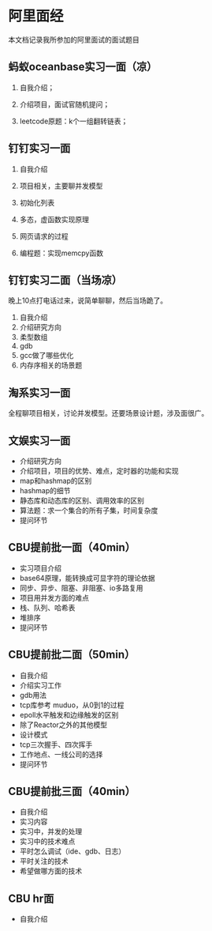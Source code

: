 # 阿里面经

本文档记录我所参加的阿里面试的面试题目

## 蚂蚁oceanbase实习一面（凉）

1. 自我介绍；

2. 介绍项目，面试官随机提问；

3. leetcode原题：k个一组翻转链表；

## 钉钉实习一面

1. 自我介绍

2. 项目相关，主要聊并发模型
3. 初始化列表
4. 多态，虚函数实现原理
5. 网页请求的过程
6. 编程题：实现memcpy函数

## 钉钉实习二面（当场凉）

晚上10点打电话过来，说简单聊聊，然后当场跪了。

1. 自我介绍
2. 介绍研究方向
3. 柔型数组
4. gdb
5. gcc做了哪些优化
6. 内存序相关的场景题

## 淘系实习一面

全程聊项目相关，讨论并发模型。还要场景设计题，涉及面很广。

## 文娱实习一面

- 介绍研究方向
- 介绍项目，项目的优势、难点，定时器的功能和实现
- map和hashmap的区别
- hashmap的细节
- 静态库和动态库的区别、调用效率的区别
- 算法题：求一个集合的所有子集，时间复杂度
- 提问环节

## CBU提前批一面（40min）

- 实习项目介绍
- base64原理，能转换成可显字符的理论依据
- 同步、异步、阻塞、非阻塞、io多路复用
- 项目用并发方面的难点
- 栈、队列、哈希表
- 堆排序
- 提问环节

## CBU提前批二面（50min）

- 自我介绍
- 介绍实习工作
- gdb用法
- tcp库参考 muduo，从0到1的过程
- epoll水平触发和边缘触发的区别
- 除了Reactor之外的其他模型
- 设计模式
- tcp三次握手、四次挥手
- 工作地点、一线公司的选择
- 提问环节

## CBU提前批三面（40min）

- 自我介绍
- 实习内容
- 实习中，并发的处理
- 实习中的技术难点
- 平时怎么调试（ide、gdb、日志）
- 平时关注的技术
- 希望做哪方面的技术

## CBU hr面

- 自我介绍